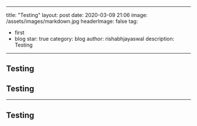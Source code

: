 ---
title: "Testing"
layout: post
date: 2020-03-09 21:06
image: /assets/images/markdown.jpg
headerImage: false
tag:
- first
- blog
star: true
category: blog
author: rishabhjayaswal
description: Testing
------------------

## Testing

## Testing


--------------------

## Testing
